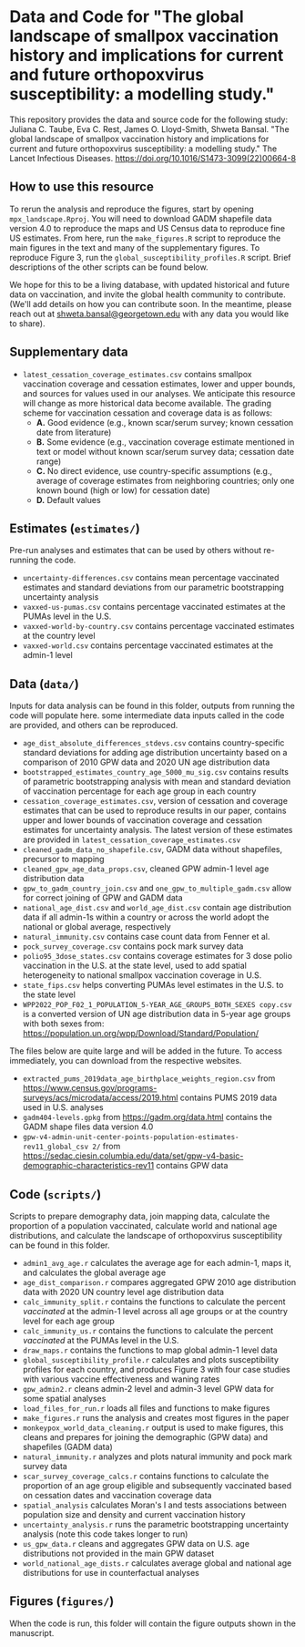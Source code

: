# Data and Code for "The global landscape of smallpox vaccination history and implications for current and future orthopoxvirus susceptibility: a modelling study."

This repository provides the data and source code for the following study: Juliana C. Taube, Eva C. Rest, James O. Lloyd-Smith, Shweta Bansal. "The global landscape of smallpox vaccination history and implications for current and future orthopoxvirus susceptibility: a modelling study." The Lancet Infectious Diseases. https://doi.org/10.1016/S1473-3099(22)00664-8

## How to use this resource
To rerun the analysis and reproduce the figures, start by opening `mpx_landscape.Rproj`. You will need to download GADM shapefile data version 4.0 to reproduce the maps and US Census data to reproduce fine US estimates. From here, run the `make_figures.R` script to reproduce the main figures in the text and many of the supplementary figures. To reproduce Figure 3, run the `global_susceptibility_profiles.R` script. Brief descriptions of the other scripts can be found below.

We hope for this to be a living database, with updated historical and future data on vaccination, and invite the global health community to contribute. (We'll add details on how you can contribute soon. In the meantime, please reach out at shweta.bansal@georgetown.edu with any data you would like to share). 

## Supplementary data
* `latest_cessation_coverage_estimates.csv` contains smallpox vaccination coverage and cessation estimates, lower and upper bounds, and sources for values used in our analyses. We anticipate this resource will change as more historical data become available. The grading scheme for vaccination cessation and coverage data is as follows:
  * **A.** Good evidence (e.g., known scar/serum survey; known cessation date from literature)
  * **B.** Some evidence (e.g., vaccination coverage estimate mentioned in text or model without known scar/serum survey data; cessation date range)
  * **C.** No direct evidence, use country-specific assumptions (e.g., average of coverage estimates from neighboring countries; only one known bound (high or low) for cessation date)
  * **D.** Default values

## Estimates (`estimates/`)
Pre-run analyses and estimates that can be used by others without re-running the code. 
* `uncertainty-differences.csv` contains mean percentage vaccinated estimates and standard deviations from our parametric bootstrapping uncertainty analysis
* `vaxxed-us-pumas.csv` contains percentage vaccinated estimates at the PUMAs level in the U.S.
* `vaxxed-world-by-country.csv` contains percentage vaccinated estimates at the country level
* `vaxxed-world.csv` contains percentage vaccinated estimates at the admin-1 level


## Data (`data/`)
Inputs for data analysis can be found in this folder, outputs from running the code will populate here. some intermediate data inputs called in the code are provided, and others can be reproduced.
* `age_dist_absolute_differences_stdevs.csv` contains country-specific standard deviations for adding age distribution uncertainty based on a comparison of 2010 GPW data and 2020 UN age distribution data
* `bootstrapped_estimates_country_age_5000_mu_sig.csv` contains results of parametric bootstrapping analysis with mean and standard deviation of vaccination percentage for each age group in each country
* `cessation_coverage_estimates.csv`, version of cessation and coverage estimates that can be used to reproduce results in our paper, contains upper and lower bounds of vaccination coverage and cessation estimates for uncertainty analysis. The latest version of these estimates are provided in `latest_cessation_coverage_estimates.csv`
* `cleaned_gadm_data_no_shapefile.csv`, GADM data without shapefiles, precursor to mapping 
* `cleaned_gpw_age_data_props.csv`, cleaned GPW admin-1 level age distribution data
* `gpw_to_gadm_country_join.csv` and `one_gpw_to_multiple_gadm.csv` allow for correct joining of GPW and GADM data
* `national_age_dist.csv` and `world_age_dist.csv` contain age distribution data if all admin-1s within a country or across the world adopt the national or global average, respectively
* `natural_immunity.csv` contains case count data from Fenner et al.
* `pock_survey_coverage.csv` contains pock mark survey data
* `polio95_3dose_states.csv` contains coverage estimates for 3 dose polio vaccination in the U.S. at the state level, used to add spatial heterogeneity to national smallpox vaccination coverage in U.S.
* `state_fips.csv` helps converting PUMAs level estimates in the U.S. to the state level
* `WPP2022_POP_F02_1_POPULATION_5-YEAR_AGE_GROUPS_BOTH_SEXES copy.csv` is a converted version of UN age distribution data in 5-year age groups with both sexes from: https://population.un.org/wpp/Download/Standard/Population/

The files below are quite large and will be added in the future. To access immediately, you can download from the respective websites.
* `extracted_pums_2019data_age_birthplace_weights_region.csv` from https://www.census.gov/programs-surveys/acs/microdata/access/2019.html contains PUMS 2019 data used in U.S. analyses
* `gadm404-levels.gpkg` from https://gadm.org/data.html contains the GADM shape files data version 4.0
* `gpw-v4-admin-unit-center-points-population-estimates-rev11_global_csv 2/` from https://sedac.ciesin.columbia.edu/data/set/gpw-v4-basic-demographic-characteristics-rev11 contains GPW data

## Code (`scripts/`)
Scripts to prepare demography data, join mapping data, calculate the proportion of a population vaccinated, calculate world and national age distributions, and calculate the landscape of orthopoxvirus susceptibility can be found in this folder.
* `admin1_avg_age.r` calculates the average age for each admin-1, maps it, and calculates the global average age
* `age_dist_comparison.r` compares aggregated GPW 2010 age distribution data with 2020 UN country level age distribution data
* `calc_immunity_split.r` contains the functions to calculate the percent *vaccinated* at the admin-1 level across all age groups or at the country level for each age group
* `calc_immunity_us.r` contains the functions to calculate the percent *vaccinated* at the PUMAs level in the U.S.
* `draw_maps.r` contains the functions to map global admin-1 level data
* `global_susceptibility_profile.r` calculates and plots susceptibility profiles for each country, and produces Figure 3 with four case studies with various vaccine effectiveness and waning rates
* `gpw_admin2.r` cleans admin-2 level and admin-3 level GPW data for some spatial analyses
* `load_files_for_run.r` loads all files and functions to make figures
* `make_figures.r` runs the analysis and creates most figures in the paper
* `monkeypox_world_data_cleaning.r` output is used to make figures, this cleans and prepares for joining the demographic (GPW data) and shapefiles (GADM data)
* `natural_immunity.r` analyzes and plots natural immunity and pock mark survey data
* `scar_survey_coverage_calcs.r` contains functions to calculate the proportion of an age group eligible and subsequently vaccinated based on cessation dates and vaccination coverage data
* `spatial_analysis` calculates Moran's I and tests associations between population size and density and current vaccination history
* `uncertainty_analysis.r` runs the parametric bootstrapping uncertainty analysis (note this code takes longer to run)
* `us_gpw_data.r` cleans and aggregates GPW data on U.S. age distributions not provided in the main GPW dataset
* `world_national_age_dists.r` calculates average global and national age distributions for use in counterfactual analyses

## Figures (`figures/`)
When the code is run, this folder will contain the figure outputs shown in the manuscript.
